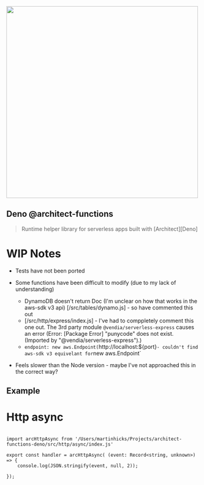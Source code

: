 [<img src="https://s3-us-west-2.amazonaws.com/arc.codes/architect-logo-500b@2x.png" width=500>](https://www.npmjs.com/package/@architect/functions)

## Deno @architect-functions

> Runtime helper library for serverless apps built with [Architect][Deno]

# WIP Notes

- Tests have not been ported

- Some functions have been difficult to modify (due to my lack of understanding)
    - DynamoDB doesn't return Doc (I'm unclear on how that works in the aws-sdk v3 api) [/src/tables/dynamo.js] - so have commented this out
    - [/src/http/express/index.js] - I've had to comppletely comment this one out. The 3rd party module `@vendia/serverless-express` causes an error (Error: [Package Error] "punycode" does not exist. (Imported by "@vendia/serverless-express").)
    - `endpoint: new aws.Endpoint(`http://localhost:${port}` - couldn't find aws-sdk v3 equivelant for `new aws.Endpoint`

- Feels slower than the Node version - maybe I've not approached this in the correct way?

## Example

# Http async

```

import arcHttpAsync from '/Users/martinhicks/Projects/architect-functions-deno/src/http/async/index.js'

export const handler = arcHttpAsync( (event: Record<string, unknown>) => {
	console.log(JSON.stringify(event, null, 2));

});

```
